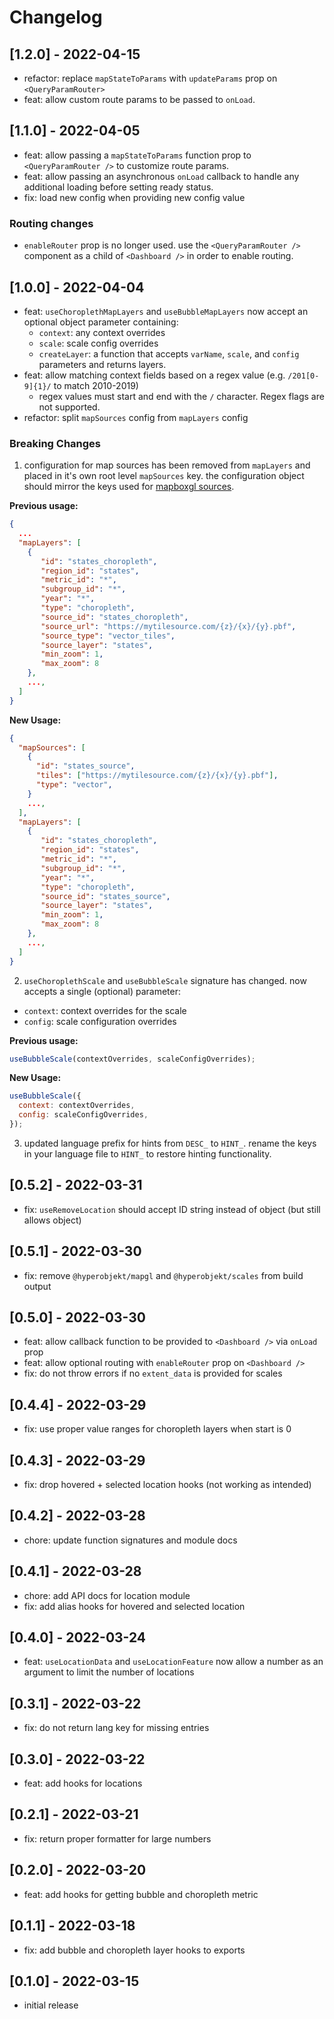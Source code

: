 # Changelog

## [1.2.0] - 2022-04-15

- refactor: replace `mapStateToParams` with `updateParams` prop on `<QueryParamRouter>`
- feat: allow custom route params to be passed to `onLoad`.

## [1.1.0] - 2022-04-05

- feat: allow passing a `mapStateToParams` function prop to `<QueryParamRouter />` to customize route params.
- feat: allow passing an asynchronous `onLoad` callback to handle any additional loading before setting ready status.
- fix: load new config when providing new config value

### Routing changes

- `enableRouter` prop is no longer used. use the `<QueryParamRouter />` component as a child of `<Dashboard />` in order to enable routing.

## [1.0.0] - 2022-04-04

- feat: `useChoroplethMapLayers` and `useBubbleMapLayers` now accept an optional object parameter containing:
  - `context`: any context overrides
  - `scale`: scale config overrides
  - `createLayer`: a function that accepts `varName`, `scale`, and `config` parameters and returns layers.
- feat: allow matching context fields based on a regex value (e.g. `/201[0-9]{1}/` to match 2010-2019)
  - regex values must start and end with the `/` character. Regex flags are not supported.
- refactor: split `mapSources` config from `mapLayers` config

### Breaking Changes

1. configuration for map sources has been removed from `mapLayers` and placed in it's own root level `mapSources` key. the configuration object should mirror the keys used for [mapboxgl sources](https://docs.mapbox.com/mapbox-gl-js/style-spec/sources/).

**Previous usage:**

```json
{
  ...
  "mapLayers": [
    {
       "id": "states_choropleth",
       "region_id": "states",
       "metric_id": "*",
       "subgroup_id": "*",
       "year": "*",
       "type": "choropleth",
       "source_id": "states_choropleth",
       "source_url": "https://mytilesource.com/{z}/{x}/{y}.pbf",
       "source_type": "vector_tiles",
       "source_layer": "states",
       "min_zoom": 1,
       "max_zoom": 8
    },
    ...,
  ]
}
```

**New Usage:**

```json
{
  "mapSources": [
    {
      "id": "states_source",
      "tiles": ["https://mytilesource.com/{z}/{x}/{y}.pbf"],
      "type": "vector",
    }
    ...,
  ],
  "mapLayers": [
    {
       "id": "states_choropleth",
       "region_id": "states",
       "metric_id": "*",
       "subgroup_id": "*",
       "year": "*",
       "type": "choropleth",
       "source_id": "states_source",
       "source_layer": "states",
       "min_zoom": 1,
       "max_zoom": 8
    },
    ...,
  ]
}
```

2. `useChoroplethScale` and `useBubbleScale` signature has changed. now accepts a single (optional) parameter:

- `context`: context overrides for the scale
- `config`: scale configuration overrides

**Previous usage:**

```js
useBubbleScale(contextOverrides, scaleConfigOverrides);
```

**New Usage:**

```js
useBubbleScale({
  context: contextOverrides,
  config: scaleConfigOverrides,
});
```

3. updated language prefix for hints from `DESC_` to `HINT_`. rename the keys in your language file to `HINT_` to restore hinting functionality.

## [0.5.2] - 2022-03-31

- fix: `useRemoveLocation` should accept ID string instead of object (but still allows object)

## [0.5.1] - 2022-03-30

- fix: remove `@hyperobjekt/mapgl` and `@hyperobjekt/scales` from build output

## [0.5.0] - 2022-03-30

- feat: allow callback function to be provided to `<Dashboard />` via `onLoad` prop
- feat: allow optional routing with `enableRouter` prop on `<Dashboard />`
- fix: do not throw errors if no `extent_data` is provided for scales

## [0.4.4] - 2022-03-29

- fix: use proper value ranges for choropleth layers when start is 0

## [0.4.3] - 2022-03-29

- fix: drop hovered + selected location hooks (not working as intended)

## [0.4.2] - 2022-03-28

- chore: update function signatures and module docs

## [0.4.1] - 2022-03-28

- chore: add API docs for location module
- fix: add alias hooks for hovered and selected location

## [0.4.0] - 2022-03-24

- feat: `useLocationData` and `useLocationFeature` now allow a number as an argument to limit the number of locations

## [0.3.1] - 2022-03-22

- fix: do not return lang key for missing entries

## [0.3.0] - 2022-03-22

- feat: add hooks for locations

## [0.2.1] - 2022-03-21

- fix: return proper formatter for large numbers

## [0.2.0] - 2022-03-20

- feat: add hooks for getting bubble and choropleth metric

## [0.1.1] - 2022-03-18

- fix: add bubble and choropleth layer hooks to exports

## [0.1.0] - 2022-03-15

- initial release
